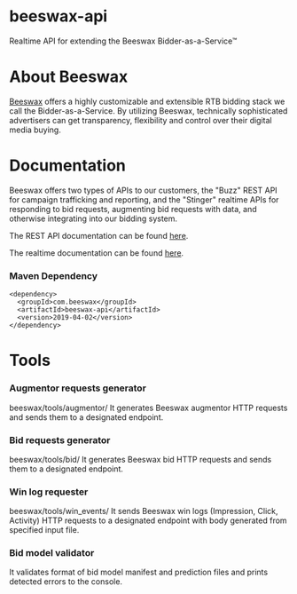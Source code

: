 # beeswax-api
Realtime API for extending the Beeswax Bidder-as-a-Service&trade;

# About Beeswax
[Beeswax](https://www.beeswax.com) offers a highly customizable and extensible RTB bidding stack we call the Bidder-as-a-Service. By utilizing Beeswax, technically sophisticated advertisers can get transparency, flexibility and control over their digital media buying.

# Documentation
Beeswax offers two types of APIs to our customers, the "Buzz" REST API for campaign trafficking and reporting, and the "Stinger" realtime APIs for responding to bid requests, augmenting bid requests with data, and otherwise integrating into our bidding system.

The REST API documentation can be found [here](http://docs.beeswax.com/docs/getting-started).

The realtime documentation can be found [here](http://docs.beeswax.com/docs/about-the-stinger-bidder).


### Maven Dependency

    <dependency>
      <groupId>com.beeswax</groupId>
      <artifactId>beeswax-api</artifactId>
      <version>2019-04-02</version>
    </dependency>


# Tools

### Augmentor requests generator
beeswax/tools/augmentor/
It generates Beeswax augmentor HTTP requests and sends them to a designated endpoint.

### Bid requests generator
beeswax/tools/bid/
It generates Beeswax bid HTTP requests and sends them to a designated endpoint.

### Win log requester
beeswax/tools/win_events/
It sends Beeswax win logs (Impression, Click, Activity) HTTP requests to a designated endpoint
with body generated from specified input file.

### Bid model validator
It validates format of bid model manifest and prediction files and prints detected errors to the console.
